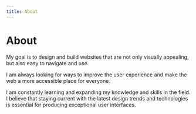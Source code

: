 ```yaml
---
title: About
---
```


# About 

My goal is to design and build websites that are not only visually appealing, but also easy to navigate and use.

I am always looking for ways to improve the user experience and make the web a more accessible place for everyone.

I am constantly learning and expanding my knowledge and skills in the field. I believe that staying current with the latest design trends and technologies is essential for producing exceptional user interfaces.
